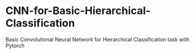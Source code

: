 # CNN-for-Basic-Hierarchical-Classification
Basic Convolutional Neural Network for Hierarchical Classification task with Pytorch
